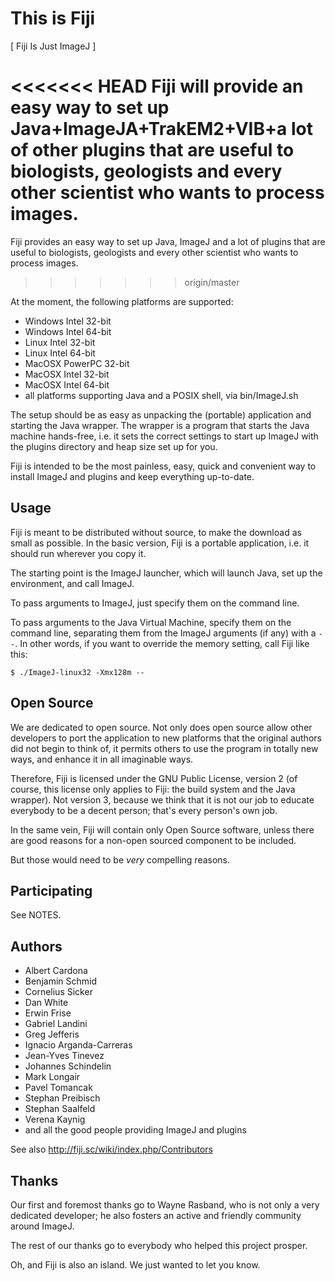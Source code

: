 This is Fiji
============

[ Fiji Is Just ImageJ ]

<<<<<<< HEAD
Fiji will provide an easy way to set up Java+ImageJA+TrakEM2+VIB+a lot of
other plugins that are useful to biologists, geologists and every other
scientist who wants to process images.
=======
Fiji provides an easy way to set up Java, ImageJ and a lot of plugins
that are useful to biologists, geologists and every other scientist who
wants to process images.
>>>>>>> origin/master

At the moment, the following platforms are supported:

- Windows Intel 32-bit
- Windows Intel 64-bit
- Linux Intel 32-bit
- Linux Intel 64-bit
- MacOSX PowerPC 32-bit
- MacOSX Intel 32-bit
- MacOSX Intel 64-bit
- all platforms supporting Java and a POSIX shell, via bin/ImageJ.sh

The setup should be as easy as unpacking the (portable) application and
starting the Java wrapper. The wrapper is a program that starts the Java
machine hands-free, i.e. it sets the correct settings to start up ImageJ
with the plugins directory and heap size set up for you.

Fiji is intended to be the most painless, easy, quick and convenient way
to install ImageJ and plugins and keep everything up-to-date.


Usage
-----

Fiji is meant to be distributed without source, to make the download as
small as possible. In the basic version, Fiji is a portable application,
i.e. it should run wherever you copy it.

The starting point is the ImageJ launcher, which will launch Java, set
up the environment, and call ImageJ.

To pass arguments to ImageJ, just specify them on the command line.

To pass arguments to the Java Virtual Machine, specify them on the
command line, separating them from the ImageJ arguments (if any) with a
`--`.  In other words, if you want to override the memory setting, call
Fiji like this:

	$ ./ImageJ-linux32 -Xmx128m --

Open Source
-----------

We are dedicated to open source. Not only does open source allow other
developers to port the application to new platforms that the original
authors did not begin to think of, it permits others to use the program
in totally new ways, and enhance it in all imaginable ways.

Therefore, Fiji is licensed under the GNU Public License, version 2 (of
course, this license only applies to Fiji: the build system and the Java
wrapper). Not version 3, because we think that it is not our job to
educate everybody to be a decent person; that's every person's own job.

In the same vein, Fiji will contain only Open Source software, unless
there are good reasons for a non-open sourced component to be included.

But those would need to be _very_ compelling reasons.

Participating
-------------

See NOTES.

Authors
-------

* Albert Cardona
* Benjamin Schmid
* Cornelius Sicker
* Dan White
* Erwin Frise
* Gabriel Landini
* Greg Jefferis
* Ignacio Arganda-Carreras
* Jean-Yves Tinevez
* Johannes Schindelin
* Mark Longair
* Pavel Tomancak
* Stephan Preibisch
* Stephan Saalfeld
* Verena Kaynig
* and all the good people providing ImageJ and plugins

See also http://fiji.sc/wiki/index.php/Contributors

Thanks
------

Our first and foremost thanks go to Wayne Rasband, who is not only a
very dedicated developer; he also fosters an active and friendly
community around ImageJ.

The rest of our thanks go to everybody who helped this project prosper.

Oh, and Fiji is also an island. We just wanted to let you know.
